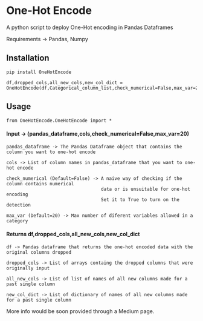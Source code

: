 # One-Hot Encode
A python script to deploy One-Hot encoding in Pandas Dataframes

Requirements -> Pandas, Numpy

## Installation
	pip install OneHotEncode
	
	df,dropped_cols,all_new_cols,new_col_dict = OneHotEncode(df,Categorical_column_list,check_numerical=False,max_var=20)


## Usage
	from OneHotEncode.OneHotEncode import *

#### Input -> (pandas_dataframe,cols,check_numerical=False,max_var=20)
	pandas_dataframe -> The Pandas Dataframe object that contains the column you want to one-hot encode	
	
	cols -> List of column names in pandas_dataframe that you want to one-hot encode
	
	check_numerical (Default=False) -> A naive way of checking if the column contains numerical
	                                   data or is unsuitable for one-hot encoding
	                                   Set it to True to turn on the detection
					   
	max_var (Default=20) -> Max number of diferent variables allowed in a category
                                     
#### Returns df,dropped_cols,all_new_cols,new_col_dict
	df -> Pandas dataframe that returns the one-hot encoded data with the original columns dropped
	
	dropped_cols -> List of arrays containg the dropped columns that were originally input
	
	all_new_cols -> List of list of names of all new columns made for a past single column 
	
	new_col_dict -> List of dictionary of names of all new columns made for a past single column
   

More info would be soon provided through a Medium page.
